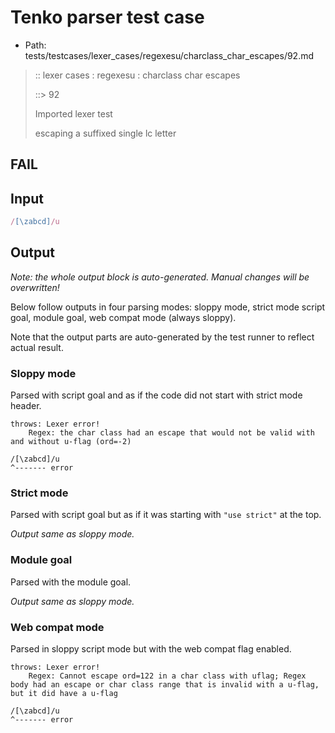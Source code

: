 # Tenko parser test case

- Path: tests/testcases/lexer_cases/regexesu/charclass_char_escapes/92.md

> :: lexer cases : regexesu : charclass char escapes
>
> ::> 92
>
> Imported lexer test
>
> escaping a suffixed single lc letter

## FAIL

## Input

`````js
/[\zabcd]/u
`````

## Output

_Note: the whole output block is auto-generated. Manual changes will be overwritten!_

Below follow outputs in four parsing modes: sloppy mode, strict mode script goal, module goal, web compat mode (always sloppy).

Note that the output parts are auto-generated by the test runner to reflect actual result.

### Sloppy mode

Parsed with script goal and as if the code did not start with strict mode header.

`````
throws: Lexer error!
    Regex: the char class had an escape that would not be valid with and without u-flag (ord=-2)

/[\zabcd]/u
^------- error
`````

### Strict mode

Parsed with script goal but as if it was starting with `"use strict"` at the top.

_Output same as sloppy mode._

### Module goal

Parsed with the module goal.

_Output same as sloppy mode._

### Web compat mode

Parsed in sloppy script mode but with the web compat flag enabled.

`````
throws: Lexer error!
    Regex: Cannot escape ord=122 in a char class with uflag; Regex body had an escape or char class range that is invalid with a u-flag, but it did have a u-flag

/[\zabcd]/u
^------- error
`````

